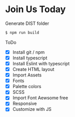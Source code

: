 # Join Us Today

Generate DIST folder

```javascript
$ npm run build
```

ToDo

- [x] Install git / npm
- [x] Install typescript
- [x] Install Eslint with typescript
- [x] Create HTML layout
- [x] Import Assets
- [x] Fonts
- [x] Palette colors
- [x] SCSS
- [x] Import Font Aewsome free
- [x] Responsive
- [x] Customize with JS
